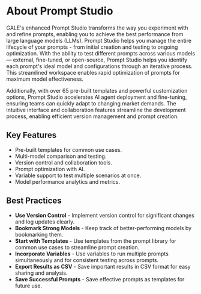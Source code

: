 
# About Prompt Studio

GALE's enhanced Prompt Studio transforms the way you experiment with and refine prompts, enabling you to achieve the best performance from large language models (LLMs). Prompt Studio helps you manage the entire lifecycle of your prompts - from initial creation and testing to ongoing optimization. With the ability to test different prompts across various models — external, fine-tuned, or open-source, Prompt Studio helps you identify each prompt's ideal model and configurations through an iterative process. This streamlined workspace enables rapid optimization of prompts for maximum model effectiveness.

Additionally, with over 65 pre-built templates and powerful customization options, Prompt Studio accelerates AI agent deployment and fine-tuning, ensuring teams can quickly adapt to changing market demands. The intuitive interface and collaboration features streamline the development process, enabling efficient version management and prompt creation.


## Key Features

* Pre-built templates for common use cases.
* Multi-model comparison and testing.
* Version control and collaboration tools.
* Prompt optimization with AI.
* Variable support to test multiple scenarios at once.
* Model performance analytics and metrics.


## Best Practices

* **Use Version Control** - Implement version control for significant changes and log updates clearly.
* **Bookmark Strong Models** - Keep track of better-performing models by bookmarking them.
* **Start with Templates** - Use templates from the prompt library for common use cases to streamline prompt creation.
* **Incorporate Variables** - Use variables to run multiple prompts simultaneously and for consistent testing across prompts.
* **Export Results as CSV** - Save important results in CSV format for easy sharing and analysis.
* **Save Successful Prompts** - Save effective prompts as templates for future use.